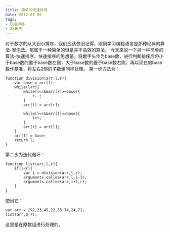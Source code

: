 ```yaml
---
title: 简单的快速排序
date: 2012-08-05
tags: 
- 快速排序
- JS算法
---
```


对于数字的从大到小排序，我们应该依旧记得，刚刚学习编程语言是那种经典的算法-冒泡法。那属于一种简单的但是并不高效的算法。 今天来说一下另一种简单的算法-快速排序。快速排序的思想是，将数字头作为base数，进行判断排序后将小于base数的置于base数左侧，大于base数的置于base数右侧，再以现在的base数作基准，将左右2侧的子数组同样处理。 第一步方法为：

```
function division(arr,l,r){
    var base = arr[l];
    while(l<r){
        while(l<r&&arr[r]>=base){
            r--;
        }
        arr[l] = arr[r];

        while(l<r&&arr[l]<=base){
            l++;
        }
        arr[r] = arr[l];
    }
    arr[l] = base;
    return l;
}
```

第二步为迭代循环：

```
function list(arr,l,r){
    if(l<r){
        var i = division(arr,l,r);
        arguments.callee(arr,l,i-1);
        arguments.callee(arr,i+1,r);
    }
}
```

使用它：

```
var arr = [92,23,45,22,53,74,24,7];
list(arr,0,7);
```

这里是在原数组进行处理的。